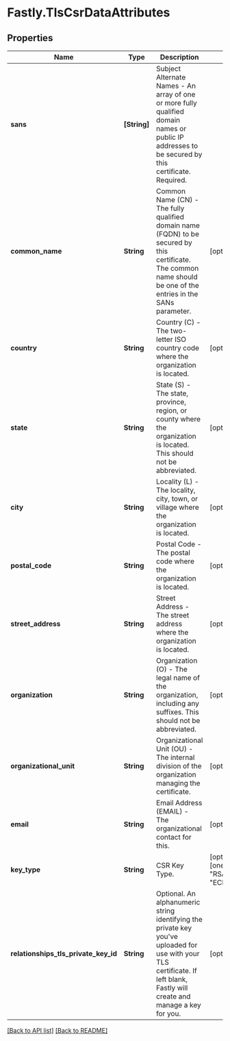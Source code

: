 # Fastly.TlsCsrDataAttributes

## Properties

Name | Type | Description | Notes
------------ | ------------- | ------------- | -------------
**sans** | **[String]** | Subject Alternate Names - An array of one or more fully qualified domain names or public IP addresses to be secured by this certificate. Required. | 
**common_name** | **String** | Common Name (CN) - The fully qualified domain name (FQDN) to be secured by this certificate. The common name should be one of the entries in the SANs parameter. | [optional] 
**country** | **String** | Country (C) - The two-letter ISO country code where the organization is located. | [optional] 
**state** | **String** | State (S) - The state, province, region, or county where the organization is located. This should not be abbreviated. | [optional] 
**city** | **String** | Locality (L) - The locality, city, town, or village where the organization is located. | [optional] 
**postal_code** | **String** | Postal Code - The postal code where the organization is located. | [optional] 
**street_address** | **String** | Street Address - The street address where the organization is located. | [optional] 
**organization** | **String** | Organization (O) - The legal name of the organization, including any suffixes. This should not be abbreviated. | [optional] 
**organizational_unit** | **String** | Organizational Unit (OU) - The internal division of the organization managing the certificate. | [optional] 
**email** | **String** | Email Address (EMAIL) - The organizational contact for this. | [optional] 
**key_type** | **String** | CSR Key Type. | [optional]  [one of: "RSA2048", "ECDSA256"]
**relationships_tls_private_key_id** | **String** | Optional. An alphanumeric string identifying the private key you&#39;ve uploaded for use with your TLS certificate. If left blank, Fastly will create and manage a key for you. | [optional] 


[[Back to API list]](../../README.md#endpoints) [[Back to README]](../../README.md)
